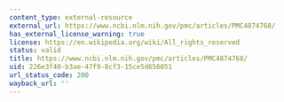 ```yaml
---
content_type: external-resource
external_url: https://www.ncbi.nlm.nih.gov/pmc/articles/PMC4874768/
has_external_license_warning: true
license: https://en.wikipedia.org/wiki/All_rights_reserved
status: valid
title: https://www.ncbi.nlm.nih.gov/pmc/articles/PMC4874768/
uid: 226e3f40-b3ae-47f9-8cf3-15ce5d656051
url_status_code: 200
wayback_url: ''
---
```

